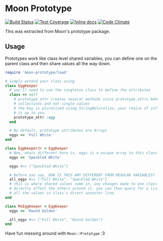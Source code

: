 Moon Prototype
===============
[![Build Status](https://travis-ci.org/IceDragon200/moon-prototype.svg?branch=master)](https://travis-ci.org/IceDragon200/moon-prototype)
[![Test Coverage](https://codeclimate.com/github/IceDragon200/moon-prototype/badges/coverage.svg)](https://codeclimate.com/github/IceDragon200/moon-prototype)
[![Inline docs](http://inch-ci.org/github/IceDragon200/moon-prototype.svg?branch=master)](http://inch-ci.org/github/IceDragon200/moon-prototype)
[![Code Climate](https://codeclimate.com/github/IceDragon200/moon-prototype/badges/gpa.svg)](https://codeclimate.com/github/IceDragon200/moon-prototype)

This was extracted from Moon's prototype package.

## Usage
Prototypes work like class level shared variables, you can define one on the
parent class and then share values all the way down.

```ruby
require 'moon-prototype/load'

# Simply extend your class using 
class EggKeeper
  # you'll need to use the singleton class to define the attributes
  class << self
    # prototype_attr creates several methods since prototype_attrs behave like
    # collections and not single values
    # the key is pluralized using String#pluralize, your choice of inflector
    # is up to you.
    prototype_attr :egg
  end

  # By default, prototype attributes are Arrays
  eggs << 'Full White'
end

class EggKeeperJr < EggKeeper
  # Now, whats different here is, eggs is a unique array to this class
  eggs << 'Speckled White'

  eggs #=> ["Speckled White"]

  # before you say, HOW IS THIS ANY DIFFERENT FROM REGULAR VARIABLES?
  all_eggs #=> ["Full White", "Speckled White"]
  # this is where shared values come in, any changes made to one class won't
  # directly affect the others around it, you can then query for a list of
  # all the values in class's direct ancestor line.
end

class MsEggKeeper < EggKeeper
  eggs << 'Round Golden'

  all_eggs #=> ["Full White", "Round Golden"]
end
```

Have fun messing around with `Moon::Prototype` :3
